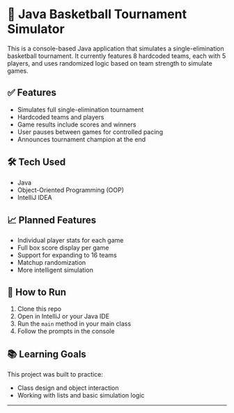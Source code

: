 # 🏀 Java Basketball Tournament Simulator

This is a console-based Java application that simulates a single-elimination basketball tournament. It currently features 8 hardcoded teams, each with 5 players, and uses randomized logic based on team strength to simulate games.

## ✅ Features

- Simulates full single-elimination tournament
- Hardcoded teams and players
- Game results include scores and winners
- User pauses between games for controlled pacing
- Announces tournament champion at the end

## 🛠️ Tech Used

- Java
- Object-Oriented Programming (OOP)
- IntelliJ IDEA

## 📈 Planned Features

- Individual player stats for each game
- Full box score display per game
- Support for expanding to 16 teams
- Matchup randomization
- More intelligent simulation

## 🚀 How to Run

1. Clone this repo
2. Open in IntelliJ or your Java IDE
3. Run the `main` method in your main class
4. Follow the prompts in the console

## 📚 Learning Goals

This project was built to practice:
- Class design and object interaction
- Working with lists and basic simulation logic

---


